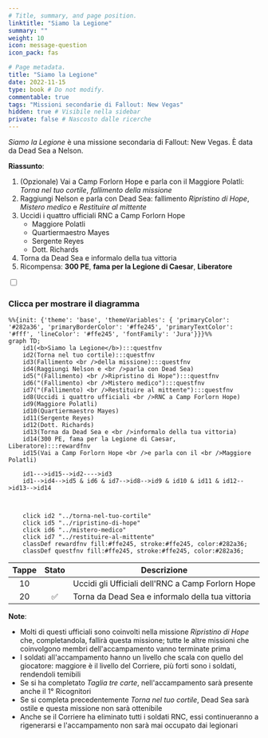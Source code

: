```yaml
---
# Title, summary, and page position.
linktitle: "Siamo la Legione"
summary: ""
weight: 10
icon: message-question
icon_pack: fas

# Page metadata.
title: "Siamo la Legione"
date: 2022-11-15
type: book # Do not modify.
commentable: true
tags: "Missioni secondarie di Fallout: New Vegas"
hidden: true # Visibile nella sidebar
private: false # Nascosto dalle ricerche
---
```


<div class="fnv">


*Siamo la Legione* è una missione secondaria di Fallout: New Vegas. È data da Dead Sea a Nelson.

**Riassunto**:
1. (Opzionale) Vai a Camp Forlorn Hope e parla con il Maggiore Polatli: *Torna nel tuo cortile*, *fallimento della missione*
2. Raggiungi Nelson e parla con Dead Sea: fallimento *Ripristino di Hope*, *Mistero medico* e *Restituire al mittente*
3. Uccidi i quattro ufficiali RNC a Camp Forlorn Hope
   - Maggiore Polatli
   -  Quartiermaestro Mayes
   -  Sergente Reyes
   -  Dott. Richards
4.  Torna da Dead Sea e informalo della tua vittoria
5.  Ricompensa: **300 PE**, **fama per la Legione di Caesar**, **Liberatore**

<section class="chart-collapse">
<input type="checkbox" name="collapse2" id="handle2">
<h3 class="handle">
<label for="handle2">Clicca per mostrare il diagramma</label>
</h3>
<div class="content">

```mermaid
%%{init: {'theme': 'base', 'themeVariables': { 'primaryColor': '#282a36', 'primaryBorderColor': '#ffe245', 'primaryTextColor': '#fff', 'lineColor': '#ffe245', 'fontFamily': 'Jura'}}}%%
graph TD;
    id1(<b>Siamo la Legione</b>):::questfnv
    id2(Torna nel tuo cortile):::questfnv
    id3(Fallimento <br />della missione):::questfnv
    id4(Raggiungi Nelson e <br />parla con Dead Sea)
    id5("(Fallimento) <br />Ripristino di Hope"):::questfnv
    id6("(Fallimento) <br />Mistero medico"):::questfnv
    id7("(Fallimento) <br />Restituire al mittente"):::questfnv
    id8(Uccidi i quattro ufficiali <br />RNC a Camp Forlorn Hope)
    id9(Maggiore Polatli)
    id10(Quartiermaestro Mayes)
    id11(Sergente Reyes)
    id12(Dott. Richards)
    id13(Torna da Dead Sea e <br />informalo della tua vittoria) 
    id14(300 PE, fama per la Legione di Caesar, Liberatore):::rewardfnv
    id15(Vai a Camp Forlorn Hope <br />e parla con il <br />Maggiore Polatli)
    
    id1--->id15-->id2---->id3
    id1-->id4-->id5 & id6 & id7-->id8-->id9 & id10 & id11 & id12-->id13-->id14


    
    click id2 "../torna-nel-tuo-cortile"
    click id5 "../ripristino-di-hope"
    click id6 "../mistero-medico"
    click id7 "../restituire-al-mittente"
    classDef rewardfnv fill:#ffe245, stroke:#ffe245, color:#282a36;
    classDef questfnv fill:#ffe245, stroke:#ffe245, color:#282a36;
```

</div>
</section>

| Tappe |       Stato        | Descrizione |
|:-----:|:------------------:| ----------- |
|                           10                          |            | Uccidi gli Ufficiali dell'RNC a Camp Forlorn Hope                                                                                                                           |
|                           20                          | :white_check_mark: | Torna da Dead Sea e informalo della tua vittoria                                                                                                                            |





**Note**:
- Molti di questi ufficiali sono coinvolti nella missione *Ripristino di Hope* che, completandola, fallirà questa missione; tutte le altre missioni che coinvolgono membri dell'accampamento vanno terminate prima
- I soldati all'accampamento hanno un livello che scala con quello del giocatore: maggiore è il livello del Corriere, più forti sono i soldati, rendendoli temibili 
- Se si ha completato *Taglia tre carte*, nell'accampamento sarà presente anche il 1° Ricognitori
- Se si completa precedentemente *Torna nel tuo cortile*, Dead Sea sarà ostile e questa missione non sarà ottenibile
- Anche se il Corriere ha eliminato tutti i soldati RNC, essi continueranno a rigenerarsi e l'accampamento non sarà mai occupato dai legionari


</div>


